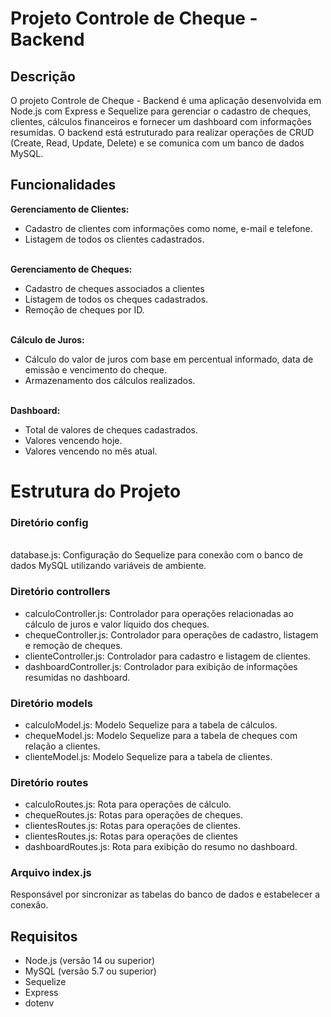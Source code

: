 # Projeto Controle de Cheque - Backend
<h2>Descrição</h2>
O projeto Controle de Cheque - Backend é uma aplicação desenvolvida em Node.js com Express e Sequelize para gerenciar o cadastro de cheques, clientes, cálculos financeiros e fornecer um dashboard com informações resumidas. O backend está estruturado para realizar operações de CRUD (Create, Read, Update, Delete) e se comunica com um banco de dados MySQL.

<h2>Funcionalidades</h2>
<b>Gerenciamento de Clientes:</b>
<ul>
  <li>Cadastro de clientes com informações como nome, e-mail e telefone.</li>
  <li>Listagem de todos os clientes cadastrados.</li>  
</ul>
<br>
<b>Gerenciamento de Cheques:</b>
<ul>
  <li>Cadastro de cheques associados a clientes</li>
  <li>Listagem de todos os cheques cadastrados.</li>
  <li>Remoção de cheques por ID.</li>
</ul>
<br>
<b>Cálculo de Juros:</b>
<ul>
  <li>Cálculo do valor de juros com base em percentual informado, data de emissão e vencimento do cheque.</li>
  <li>Armazenamento dos cálculos realizados.</li>
</ul>
<br>
<b>Dashboard:</b>
<ul>
  <li>Total de valores de cheques cadastrados.</li>
  <li>Valores vencendo hoje.</li>
  <li>Valores vencendo no mês atual.</li>
</ul>

# Estrutura do Projeto
<h3>Diretório <b>config</b> </h3>
<br>
database.js: Configuração do Sequelize para conexão com o banco de dados MySQL utilizando variáveis de ambiente.
<br>
<h3>Diretório <b>controllers</b></h3>
<ul>
  <li>calculoController.js: Controlador para operações relacionadas ao cálculo de juros e valor líquido dos cheques.</li>
  <li>chequeController.js: Controlador para operações de cadastro, listagem e remoção de cheques.</li>
  <li>clienteController.js: Controlador para cadastro e listagem de clientes.</li>
  <li>dashboardController.js: Controlador para exibição de informações resumidas no dashboard.</li>  
</ul>
<h3>Diretório <b>models</b></h3>
<ul>
  <li>calculoModel.js: Modelo Sequelize para a tabela de cálculos.</li>
  <li>chequeModel.js: Modelo Sequelize para a tabela de cheques com relação a clientes.</li>
  <li>clienteModel.js: Modelo Sequelize para a tabela de clientes.</li>
</ul>
<h3>Diretório <b>routes</b></h3>
<ul>
  <li>calculoRoutes.js: Rota para operações de cálculo.</li>
  <li>chequeRoutes.js: Rotas para operações de cheques.</li>
  <li>clientesRoutes.js: Rotas para operações de clientes.</li>
  <li>clientesRoutes.js: Rotas para operações de clientes</li>
  <li>dashboardRoutes.js: Rota para exibição do resumo no dashboard.</li>
</ul>
<h3>Arquivo <b>index.js</b></h3>
Responsável por sincronizar as tabelas do banco de dados e estabelecer a conexão.
<h2>Requisitos</h2>
<ul>
  <li>Node.js (versão 14 ou superior)</li>
  <li>MySQL (versão 5.7 ou superior)</li>
  <li>Sequelize</li>
  <li>Express</li>
  <li>dotenv</li>
</ul>
